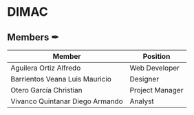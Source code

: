 # DIMAC


## Members ✒

Member | Position | 
----- | ---- | 
| Aguilera Ortiz Alfredo | Web Developer | 
| Barrientos Veana Luis Mauricio | Designer | 
| Otero García Christian | Project Manager |
| Vivanco Quintanar Diego Armando | Analyst | 